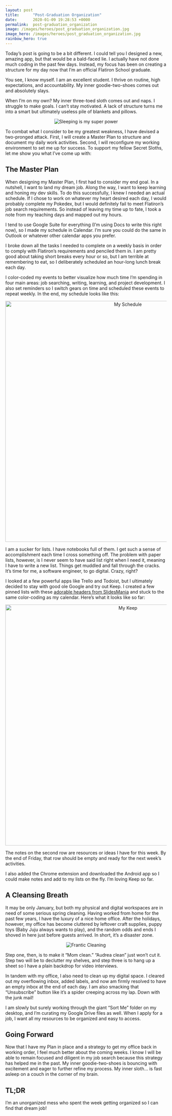 ```yaml
---
layout: post
title:      "Post-Graduation Organization"
date:       2020-01-09 19:28:53 +0000
permalink:  post-graduation_organization
image: /images/heroes/post_graduation_organization.jpg
image_hero: /images/heroes/post_graduation_organization.jpg
rainbow_hero: true
---
```



Today’s post is going to be a bit different. I could tell you I designed a new, amazing app, but that would be a bald-faced lie. I actually have not done much coding in the past few days. Instead, my focus has been on creating a structure for my day now that I’m an official Flatiron School graduate.

You see, I know myself. I am an excellent student. I thrive on routine, high expectations, and accountability. My inner goodie-two-shoes comes out and absolutely slays. 

When I’m on my own? My inner three-toed sloth comes out and naps. I struggle to make goals. I can’t stay motivated. A lack of structure turns me into a smart but ultimately useless pile of blankets and pillows.

<center>
<img src='https://media.giphy.com/media/l3q2HS4vHgOFc1B1m/source.gif' alt="Sleeping is my super power"/>
</center>

To combat what I consider to be my greatest weakness, I have devised a two-pronged attack. First, I will create a Master Plan to structure and document my daily work activities. Second, I will reconfigure my working environment to set me up for success. To support my fellow Secret Sloths, let me show you what I’ve come up with:


## The Master Plan

When designing my Master Plan, I first had to consider my end goal. In a nutshell, I want to land my dream job. Along the way, I want to keep learning and honing my dev skills. To do this successfully, I knew I needed an actual schedule. If I chose to work on whatever my heart desired each day, I would probably complete my Pokedex, but I would definitely fail to meet Flatiron’s job search requirements. So instead of leaving my time up to fate, I took a note from my teaching days and mapped out my hours.

I tend to use Google Suite for everything (I’m using Docs to write this right now), so I made my schedule in Calendar. I’m sure you could do the same in Outlook or whatever other calendar apps you prefer. 

I broke down all the tasks I needed to complete on a weekly basis in order to comply with Flatiron’s requirements and penciled them in. I am pretty good about taking short breaks every hour or so, but I am terrible at remembering to eat, so I deliberately scheduled an hour-long lunch break each day. 

I color-coded my events to better visualize how much time I’m spending in four main areas: job searching, writing, learning, and project development. I also set reminders so I switch gears on time and scheduled these events to repeat weekly. In the end, my schedule looks like this:

<center>
<img src="https://i.imgur.com/CHIvlEX.jpg?1" alt="My Schedule" width="750"/>
</center>


I am a sucker for lists. I have notebooks full of them. I get such a sense of accomplishment each time I cross something off. The problem with paper lists, however, is I never seem to have said list right when I need it, meaning I have to write a new list. Things get muddled and fall through the cracks. It’s time for me, a software engineer, to go digital. Crazy, right?

I looked at a few powerful apps like Trello and Todoist, but I ultimately decided to stay with good ole Google and try out Keep. I created a few pinned lists with these [adorable headers from SlidesMania](https://slidesmania.com/google-keep-customizable-headers/) and stuck to the same color-coding as my calendar. Here’s what it looks like so far:

<center>
<img src="https://i.imgur.com/XWVSWDj.jpg" alt="My Keep" width="750"/>
</center>

The notes on the second row are resources or ideas I have for this week. By the end of Friday, that row should be empty and ready for the next week’s activities.

I also added the Chrome extension and downloaded the Android app so I could make notes and add to my lists on the fly. I’m loving Keep so far. 


## A Cleansing Breath

It may be only January, but both my physical and digital workspaces are in need of some serious spring cleaning. Having worked from home for the past few years, I have the luxury of a nice home office. After the holidays, however, my office has become cluttered by leftover craft supplies, puppy toys (Baby Juju always wants to play), and the random odds and ends I shoved in here just before guests arrived. In short, it’s a disaster zone. 

<center>
<img src='https://media.giphy.com/media/3ELDuBKag7o8E/source.gif' alt="Frantic Cleaning"/>
</center>

Step one, then, is to make it “Mom clean.” “Audrea clean” just won’t cut it. Step two will be to declutter my shelves, and step three is to hang up a sheet so I have a plain backdrop for video interviews.

In tandem with my office, I also need to clean up my digital space. I cleared out my overflowing inbox, added labels, and now am firmly resolved to have an empty inbox at the end of each day. I am also smacking that “Unsubscribe” button like it’s a spider creeping across my lap. Down with the junk mail!

I am slowly but surely working through the giant “Sort Me” folder on my desktop, and I’m curating my Google Drive files as well. When I apply for a job, I want all my resources to be organized and easy to access. 


## Going Forward

Now that I have my Plan in place and a strategy to get my office back in working order, I feel much better about the coming weeks. I know I will be able to remain focused and diligent in my job search because this strategy has helped me in the past. My inner goodie-two-shoes is bouncing with excitement and eager to further refine my process. My inner sloth… is fast asleep on a couch in the corner of my brain.


## TL;DR

I’m an unorganized mess who spent the week getting organized so I can find that dream job!
